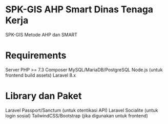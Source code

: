 # SPK-GIS AHP Smart Dinas Tenaga Kerja 
 SPK-GIS Metode AHP dan SMART 

# Requirements
Server
PHP >= 7.3
Composer
MySQL/MariaDB/PostgreSQL
Node.js (untuk frontend build assets)
Laravel 8.x
# Library dan Paket
Laravel Passport/Sanctum (untuk otentikasi API)
Laravel Socialite (untuk login sosial)
TailwindCSS/Bootstrap (jika digunakan untuk frontend)
